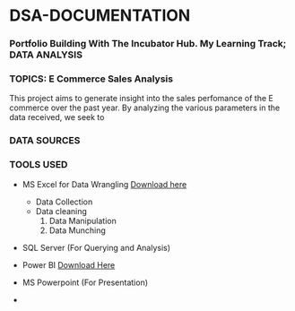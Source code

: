 # DSA-DOCUMENTATION

### Portfolio Building With The Incubator Hub. My Learning Track; DATA ANALYSIS

### TOPICS: E Commerce Sales Analysis
This project aims to generate insight into the sales perfomance of the E commerce over the past year. By analyzing the various parameters in the data received, we seek to 

### DATA SOURCES

### TOOLS USED
- MS Excel for Data Wrangling [Download here](https://go.microsoft.com)
  - Data Collection
  - Data cleaning
    1. Data Manipulation
    2. Data Munching
- SQL Server (For Querying and Analysis)
- Power BI  [Download Here](https://go.microsoft.com/fwlink/?LinkId=2240819&clcid=0x409&culture=en-us&country=us)

- MS Powerpoint (For Presentation)
- 
